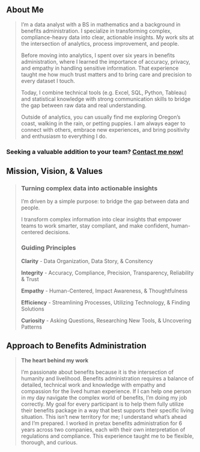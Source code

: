 ## About Me

> I’m a data analyst with a BS in mathematics and a background in benefits administration. I specialize in transforming complex, compliance-heavy data into clear, actionable insights. My work sits at the intersection of analytics, process improvement, and people.
>
> Before moving into analytics, I spent over six years in benefits administration, where I learned the importance of accuracy, privacy, and empathy in handling sensitive information. That experience taught me how much trust matters and to bring care and precision to every dataset I touch.
>
> Today, I combine technical tools (e.g. Excel, SQL, Python, Tableau) and statistical knowledge with strong communication skills to bridge the gap between raw data and real understanding.
>
> Outside of analytics, you can usually find me exploring Oregon’s coast, walking in the rain, or petting puppies. I am always eager to connect with others, embrace new experiences, and bring positivity and enthusiasm to everything I do.
> 

### Seeking a **valuable addition** to your team? <a href="#contact">Contact me now!</a>

## Mission, Vision, & Values

> ### Turning complex data into actionable insights
> 
> I’m driven by a simple purpose: to bridge the gap between data and people.
>
> I transform complex information into clear insights that empower teams to work smarter, stay compliant, and make confident, human-centered decisions.
>
> ### Guiding Principles
>
> **Clarity** - Data Organization, Data Story, & Consitency
>
> **Integrity** - Accuracy, Compliance, Precision, Transparency, Reliability & Trust
>
> **Empathy** - Human-Centered, Impact Awareness, & Thoughtfulness
>
> **Efficiency** - Streamlining Processes, Utilizing Technology, & Finding Solutions
>
> **Curiosity** - Asking Questions, Researching New Tools, & Uncovering Patterns
> 

## Approach to Benefits Administration

> **The heart behind my work**
> 
> I’m passionate about benefits because it is the intersection of humanity and livelihood. Benefits administration requires a balance of detailed, technical work and knowledge with empathy and compassion for the lived human experience. If I can help one person in my day navigate the complex world of benefits, I’m doing my job correctly. My goal for every participant is to help them fully utilize their benefits package in a way that best supports their specific living situation. This isn’t new territory for me; I understand what’s ahead and I’m prepared. I worked in pretax benefits administration for 6 years across two companies, each with their own interpretation of regulations and compliance. This experience taught me to be flexible, thorough, and curious.
>
